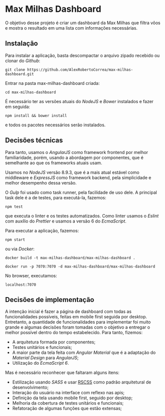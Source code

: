 # Max Milhas Dashboard

O objetivo desse projeto é criar um dashboard da Max Milhas que filtra vôos e mostra o resultado em uma lista com informações necessárias.

## Instalação

Para instalar a aplicação, basta descompactar o arquivo zipado recebido ou clonar do _Github_:

```
git clone https://github.com/AlexRobertoCorrea/max-milhas-dashboard.git
```

Entrar na pasta max-milhas-dashboard criada:

```
cd max-milhas-dashboard
```

É necessário ter as versões atuais do _NodeJS_ e _Bower_ instalados e fazer em seguida:

```
npm install && bower install
```

e todos os pacotes necessários serão instalados.

## Decisões técnicas

Para tanto, usamos o _AngularJS_ como framework frontend por melhor familiaridade, porém, usando a abordagem por componentes, que é semelhante ao que 
os frameworks atuais usam.

Usamos no _NodeJS_ versão 8.9.3, que é a mais atual estável como middleware e _ExpressJS_ como framework backend, pela simplicidade e melhor desempenho dessa versão.
 
O _Gulp_ foi usado como task runner, pela facilidade de uso dele. A principal task dele é a de testes, para executá-la, fazemos:

```
npm test
```

que executa o linter e os testes automatizados. Como linter usamos o _Eslint_ com auxílio do _Prettier_ e usamos a versão 6 do _EcmaScript_.

Para executar a aplicação, fazemos:

```
npm start
```

ou via _Docker_:

```
docker build -t max-milhas-dashboard/max-milhas-dashboard .

docker run -p 7070:7070 -d max-milhas-dashboard/max-milhas-dashboard
```

No browser, executamos:

```
localhost:7070
```

## Decisões de implementação

A intenção inicial é fazer a página de dashboard com todas as funcionalidades possíveis, feitas em mobile first seguida por desktop. Entretanto,
a quantidade de funcionalidades para implementar foi muito grande e algumas decisões foram tomadas com o objetivo a entregar o melhor possível
dentro do tempo estabelecido. Para tanto, fizemos:

- A arquitetura formada por componentes;
- Testes unitários e funcionais;
- A maior parte da tela feita com _Angular Material_ que é a adaptação do _Material Design_ para _AngularJS_;
- Utilização do _EcmaScript 6_.

Mas é necessário reconhecer que faltaram alguns itens:

- Estilização usando _SASS_ e usar [RSCSS](http://rscss.io) como padrão arquitetural de desenvolvimento;
- Interação do usuário na interface com reflexo nas apis;
- Definição da tela usando mobile first, seguido por desktop;
- Melhoria da cobertura de testes unitários e funcionais;
- Refatoração de algumas funções que estão extensas;